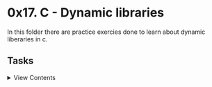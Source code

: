 # 0x17. C - Dynamic libraries

In this folder there are practice exercies done to learn about dynamic liberaries in c.

## Tasks

<details>
<summary>View Contents</summary>

### [0. A library is not a luxury but one of the necessities of life](./libholberton.so)

- Create the dynamic library libholberton.so containing all the functions listed below:

```
int _putchar(char c);
int _islower(int c);
int _isalpha(int c);
int _abs(int n);
int _isupper(int c);
int _isdigit(int c);
int _strlen(char *s);
void _puts(char *s);
char *_strcpy(char *dest, char *src);
int _atoi(char *s);
char *_strcat(char *dest, char *src);
char *_strncat(char *dest, char *src, int n);
char *_strncpy(char *dest, char *src, int n);
int _strcmp(char *s1, char *s2);
char *_memset(char *s, char b, unsigned int n);
char *_memcpy(char *dest, char *src, unsigned int n);
char *_strchr(char *s, char c);
unsigned int _strspn(char *s, char *accept);
char *_strpbrk(char *s, char *accept);
char *_strstr(char *haystack, char *needle);
```

### [1. Without libraries what have we? We have no past and no future](./1-create_dynamic_lib.sh)

- Create a script that creates a dynamic library called liball.so from all the .c files that are in the current directory.


### [3. Let's call C functions from Python](./100-operations.so)

- Create a dynamic library that contains C functions that can be called from Python.


### [4. Code injection: Win the Giga Millions! ](./101-make_me_win.sh)

- I bought a ticket for the Giga Millions and chose these numbers: 9, 8, 10, 24, 75 + 9. If you could run two commands on the same server where the Giga Millions program runs, could you make me win the Jackpot?
  - Our mole got us a copy of the program, you can download it here. Our mole also gave us a piece of documentation:

```
/* Giga Millions program
  * Players may pick six numbers from two separate pools of numbers:
    * - five different numbers from 1 to 75 and
      * - one number from 1 to 15
        * You win the jackpot by matching all six winning numbers in a drawing.
	  * Your chances to win the jackpot is 1 in 258,890,850
	    *
	      * usage: ./gm n1 n2 n3 n4 n5 bonus
	      ```

- You cant modify the program gm itself as Master Sysadmin Sylvain (MSS) always checks its MD5 before running it
- The system is an Linux Ubuntu 16.04
- The server has internet access
- Our mole will be only able to run two commands from a shell script, without being detected by MSS
- Your shell script should be maximum 3 lines long. You are not allowed to use ;, &&, ||, |, ` (it would be detected by MSS), and have a maximum of two commands
- Our mole has only the authorization to upload one file on the server. It will be your shell script
- Our mole will run your shell script this way: mss@gm_server\$ . ./101-make_me_win.sh
- Our mole will run your shell script from the same directory containing the program gm, exactly 98 seconds before MSS runs gm with my numbers: ./gm 9 8 10 24 75 9
- MSS will use the same terminal and session than our mole
- Before running the gm program, MSS always check the content of the directory
- MSS always exit after running the program gm
- TL;DR; This is what is going to happen

```
mss@gm_server$ . ./101-make_me_win.sh
mss@gm_server$ rm 101-make_me_win.sh
mss@gm_server$ ls -la
. .. gm
mss@gm_server$ history -c
mss@gm_server$ clear
mss@gm_server$ ls -la
. .. gm
mss@gm_server$ md5sum gm
d52e6c18e0723f5b025a75dea19ef365  gm
mss@gm_server$ ./gm 9 8 10 24 75 9
--> Please make me win!
mss@gm_server$ exit
```
